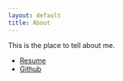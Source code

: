 ```yaml
---
layout: default
title: About
---
```


This is the place to tell about me.

* [Resume](https://google.fr)
* <i class="fa fa-github"></i> [Github](https://google.fr)